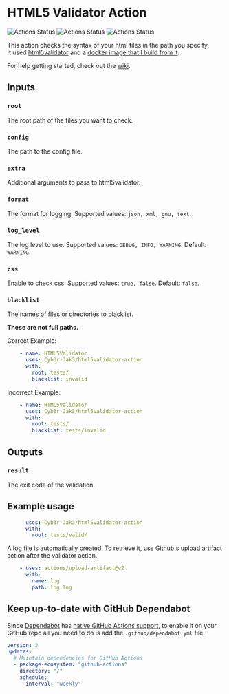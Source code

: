 # HTML5 Validator Action

![Actions Status](https://github.com/Cyb3r-Jak3/html5validator-action/workflows/Action%20Test/badge.svg?branch=master) ![Actions Status](https://github.com/Cyb3r-Jak3/html5validator-action/workflows/Integration/badge.svg) ![Actions Status](https://github.com/Cyb3r-Jak3/html5validator-action/workflows/Build%20Test/badge.svg?branch=master)

This action checks the syntax of your html files in the path you specify.  
It used [html5validator](https://github.com/svenkreiss/html5validator) and a [docker image that I build from it](https://github.com/Cyb3r-Jak3/html5validator-docker).

For help getting started, check out the [wiki](https://github.com/Cyb3r-Jak3/html5validator-action/wiki/Getting-Started).

## Inputs

### `root`

The root path of the files you want to check.

### `config`

The path to the config file.

### `extra`

Additional arguments to pass to html5validator.

### `format`

The format for logging. Supported values: `json, xml, gnu, text`.

### `log_level`

The log level to use. Supported values: `DEBUG, INFO, WARNING`. Default: `WARNING`.

### `css`

Enable to check css. Supported values: `true, false`. Default: `false`.

### `blacklist`

The names of files or directories to blacklist.

**These are not full paths.**

Correct Example:

```yaml
    - name: HTML5Validator
      uses: Cyb3r-Jak3/html5validator-action
      with:
        root: tests/
        blacklist: invalid
```

Incorrect Example:

```yaml
    - name: HTML5Validator
      uses: Cyb3r-Jak3/html5validator-action
      with:
        root: tests/
        blacklist: tests/invalid
```

## Outputs

### `result`

The exit code of the validation.

## Example usage

```yaml
      uses: Cyb3r-Jak3/html5validator-action
      with:
        root: tests/valid/
```

A log file is automatically created. To retrieve it, use Github's upload artifact action after the validator action.

```yaml
    - uses: actions/upload-artifact@v2
      with:
        name: log
        path: log.log
```

## Keep up-to-date with GitHub Dependabot

Since [Dependabot](https://docs.github.com/en/github/administering-a-repository/keeping-your-actions-up-to-date-with-github-dependabot)
has [native GitHub Actions support](https://docs.github.com/en/github/administering-a-repository/configuration-options-for-dependency-updates#package-ecosystem),
to enable it on your GitHub repo all you need to do is add the `.github/dependabot.yml` file:

```yaml
version: 2
updates:
  # Maintain dependencies for GitHub Actions
  - package-ecosystem: "github-actions"
    directory: "/"
    schedule:
      interval: "weekly"
```
